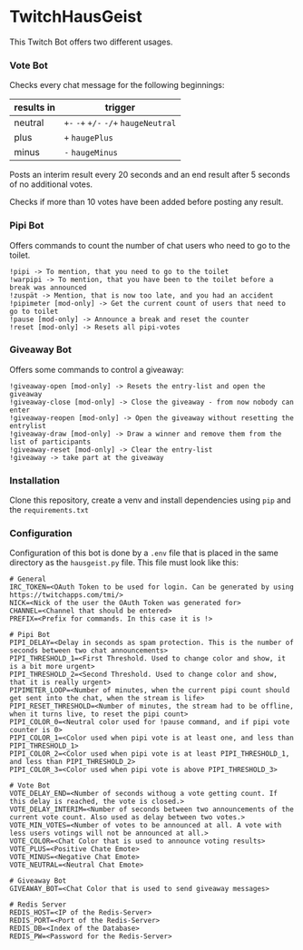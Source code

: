 # TwitchHausGeist
This Twitch Bot offers two different usages. 

### Vote Bot

Checks every chat message for the following beginnings:

results in | trigger
--- | ---
neutral | `+-` `-+` `+/-` `-/+` `haugeNeutral`  
plus | `+` `haugePlus`  
minus | `-` `haugeMinus`  

Posts an interim result every 20 seconds and an end result after 5 seconds of no additional votes.

Checks if more than 10 votes have been added before posting any result.


### Pipi Bot

Offers commands to count the number of chat users who need to go to the toilet.

    !pipi -> To mention, that you need to go to the toilet
    !warpipi -> To mention, that you have been to the toilet before a break was announced
    !zuspät -> Mention, that is now too late, and you had an accident
    !pipimeter [mod-only] -> Get the current count of users that need to go to toilet
    !pause [mod-only] -> Announce a break and reset the counter
    !reset [mod-only] -> Resets all pipi-votes
    
### Giveaway Bot

Offers some commands to control a giveaway:

    !giveaway-open [mod-only] -> Resets the entry-list and open the giveaway
    !giveaway-close [mod-only] -> Close the giveaway - from now nobody can enter
    !giveaway-reopen [mod-only] -> Open the giveaway without resetting the entrylist
    !giveaway-draw [mod-only] -> Draw a winner and remove them from the list of participants
    !giveaway-reset [mod-only] -> Clear the entry-list
    !giveaway -> take part at the giveaway


### Installation

Clone this repository, create a venv and install dependencies using `pip` and the `requirements.txt`


### Configuration

Configuration of this bot is done by a `.env` file that is placed in the same directory 
as the `hausgeist.py` file. This file must look like this:

    # General
    IRC_TOKEN=<OAuth Token to be used for login. Can be generated by using https://twitchapps.com/tmi/>
    NICK=<Nick of the user the OAuth Token was generated for>
    CHANNEL=<Channel that should be entered>
    PREFIX=<Prefix for commands. In this case it is !>
    
    # Pipi Bot
    PIPI_DELAY=<Delay in seconds as spam protection. This is the number of seconds between two chat announcements>
    PIPI_THRESHOLD_1=<First Threshold. Used to change color and show, it is a bit more urgent>
    PIPI_THRESHOLD_2=<Second Threshold. Used to change color and show, that it is really urgent>
    PIPIMETER_LOOP=<Number of minutes, when the current pipi count should get sent into the chat, when the stream is life>
    PIPI_RESET_THRESHOLD=<Number of minutes, the stream had to be offline, when it turns live, to reset the pipi count>
    PIPI_COLOR_0=<Neutral color used for !pause command, and if pipi vote counter is 0>
    PIPI_COLOR_1=<Color used when pipi vote is at least one, and less than PIPI_THRESHOLD_1>
    PIPI_COLOR_2=<Color used when pipi vote is at least PIPI_THRESHOLD_1, and less than PIPI_THRESHOLD_2>
    PIPI_COLOR_3=<Color used when pipi vote is above PIPI_THRESHOLD_3>
    
    # Vote Bot
    VOTE_DELAY_END=<Number of seconds withoug a vote getting count. If this delay is reached, the vote is closed.>
    VOTE_DELAY_INTERIM=<Number of seconds between two announcements of the current vote count. Also used as delay between two votes.>
    VOTE_MIN_VOTES=<Number of votes to be announced at all. A vote with less users votings will not be announced at all.>
    VOTE_COLOR=<Chat Color that is used to announce voting results>
    VOTE_PLUS=<Positive Chate Emote>
    VOTE_MINUS=<Negative Chat Emote>
    VOTE_NEUTRAL=<Neutral Chat Emote>
    
    # Giveaway Bot
    GIVEAWAY_BOT=<Chat Color that is used to send giveaway messages>
    
    # Redis Server
    REDIS_HOST=<IP of the Redis-Server>
    REDIS_PORT=<Port of the Redis-Server>
    REDIS_DB=<Index of the Database>
    REDIS_PW=<Password for the Redis-Server>
